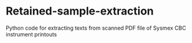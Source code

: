# Retained-sample-extraction
Python code for extracting texts from scanned PDF file of Sysmex CBC instrument printouts
